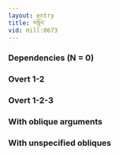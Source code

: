 ```yaml
---
layout: entry
title: བསྙོར་
vid: Hill:0673
---
```

### Dependencies (N = 0)


### Overt 1-2


### Overt 1-2-3


### With oblique arguments


### With unspecified obliques
